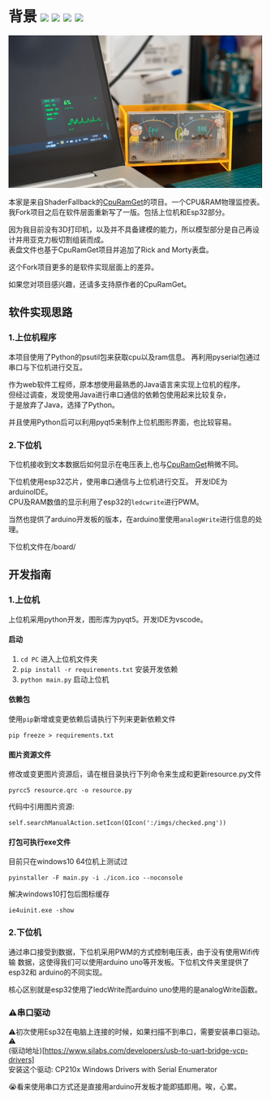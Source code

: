 
# 背景  <img loading="lazy" src="https://img.shields.io/badge/-Espressif-352e9b?'style'=flat&amp;logo=Espressif">  <img loading="lazy" src="https://img.shields.io/badge/-Arduino-352e9b?'style'=flat&amp;logo=Arduino">  <img loading="lazy" src="https://img.shields.io/badge/-Python-352e9b?'style'=flat&amp;logo=Python">  <img loading="lazy" src="https://img.shields.io/badge/-Windows-352e9b?'style'=flat&amp;logo=Windows">  


<img src="https://github.com/hanchengxu/PC-dashboard/blob/master/inage.png?raw=true" width="500px" height="300px"/>  

本家是来自ShaderFallback的[CpuRamGet](https://github.com/ShaderFallback/CpuRamGet)的项目。一个CPU&RAM物理监控表。  
我Fork项目之后在软件层面重新写了一版。包括上位机和Esp32部分。 

因为我目前没有3D打印机，以及并不具备建模的能力，所以模型部分是自己再设计并用亚克力板切割组装而成。  
表盘文件也基于CpuRamGet项目并追加了Rick and Morty表盘。 

这个Fork项目更多的是软件实现层面上的差异。

如果您对项目感兴趣，还请多支持原作者的CpuRamGet。


## 软件实现思路
### 1.上位机程序
本项目使用了Python的psutil包来获取cpu以及ram信息。 
再利用pyserial包通过串口与下位机进行交互。 

作为web软件工程师，原本想使用最熟悉的Java语言来实现上位机的程序。  
但经过调查，发现使用Java进行串口通信的依赖包使用起来比较复杂，  
于是放弃了Java，选择了Python。

并且使用Python后可以利用pyqt5来制作上位机图形界面，也比较容易。


### 2.下位机
下位机接收到文本数据后如何显示在电压表上,也与[CpuRamGet](https://github.com/ShaderFallback/CpuRamGet)稍微不同。   

下位机使用esp32芯片，使用串口通信与上位机进行交互。
开发IDE为arduinoIDE。  
CPU及RAM数值的显示利用了esp32的`ledcwrite`进行PWM。

当然也提供了arduino开发板的版本，在arduino里使用`analogWrite`进行信息的处理。

下位机文件在/board/


## 开发指南
### 1.上位机
上位机采用python开发，图形库为pyqt5。开发IDE为vscode。
#### 启动
1. `cd PC` 进入上位机文件夹
2. `pip install -r requirements.txt` 安装开发依赖
3. `python main.py`  启动上位机
#### 依赖包
使用`pip`新增或变更依赖后请执行下列来更新依赖文件
```
pip freeze > requirements.txt
```
#### 图片资源文件
修改或变更图片资源后，请在根目录执行下列命令来生成和更新resource.py文件 
```
pyrcc5 resource.qrc -o resource.py
```
代码中引用图片资源:  
```
self.searchManualAction.setIcon(QIcon(':/imgs/checked.png'))
```
#### 打包可执行exe文件
目前只在windows10 64位机上测试过
```
pyinstaller -F main.py -i ./icon.ico --noconsole
```
解决windows10打包后图标缓存
```
ie4uinit.exe -show
```
### 2.下位机

通过串口接受到数据，下位机采用PWM的方式控制电压表，由于没有使用Wifi传输
数据，这使得我们可以使用arduino uno等开发板。下位机文件夹里提供了esp32和
arduino的不同实现。

核心区别就是esp32使用了ledcWrite而arduino uno使用的是analogWrite函数。

### ⚠️串口驱动

⚠️初次使用Esp32在电脑上连接的时候，如果扫描不到串口，需要安装串口驱动。⚠️  
(驱动地址)[https://www.silabs.com/developers/usb-to-uart-bridge-vcp-drivers]  
安装这个驱动: CP210x Windows Drivers with Serial Enumerator

😭看来使用串口方式还是直接用arduino开发板才能即插即用。唉，心累。
